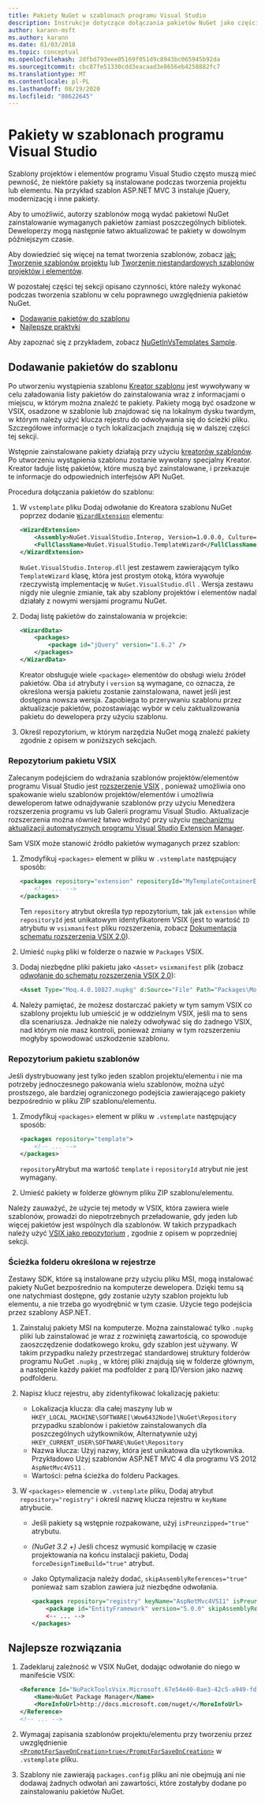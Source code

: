 ```yaml
---
title: Pakiety NuGet w szablonach programu Visual Studio
description: Instrukcje dotyczące dołączania pakietów NuGet jako części szablonów projektów i elementów programu Visual Studio.
author: karann-msft
ms.author: karann
ms.date: 01/03/2018
ms.topic: conceptual
ms.openlocfilehash: 2dfbd793eee05169f051d9c8943bc065945b92da
ms.sourcegitcommit: cbc87fe51330cdd3eacaad3e8656eb4258882fc7
ms.translationtype: MT
ms.contentlocale: pl-PL
ms.lasthandoff: 08/19/2020
ms.locfileid: "88622645"
---
```

# <a name="packages-in-visual-studio-templates"></a>Pakiety w szablonach programu Visual Studio

Szablony projektów i elementów programu Visual Studio często muszą mieć pewność, że niektóre pakiety są instalowane podczas tworzenia projektu lub elementu. Na przykład szablon ASP.NET MVC 3 instaluje jQuery, modernizację i inne pakiety.

Aby to umożliwić, autorzy szablonów mogą wydać pakietowi NuGet zainstalowanie wymaganych pakietów zamiast poszczególnych bibliotek. Deweloperzy mogą następnie łatwo aktualizować te pakiety w dowolnym późniejszym czasie.

Aby dowiedzieć się więcej na temat tworzenia szablonów, zobacz [jak: Tworzenie szablonów projektu](/visualstudio/ide/how-to-create-project-templates) lub [Tworzenie niestandardowych szablonów projektów i elementów](/visualstudio/extensibility/creating-custom-project-and-item-templates).

W pozostałej części tej sekcji opisano czynności, które należy wykonać podczas tworzenia szablonu w celu poprawnego uwzględnienia pakietów NuGet.

- [Dodawanie pakietów do szablonu](#adding-packages-to-a-template)
- [Najlepsze praktyki](#best-practices)

Aby zapoznać się z przykładem, zobacz [NuGetInVsTemplates Sample](https://bitbucket.org/marcind/nugetinvstemplates).

## <a name="adding-packages-to-a-template"></a>Dodawanie pakietów do szablonu

Po utworzeniu wystąpienia szablonu [Kreator szablonu](/visualstudio/extensibility/how-to-use-wizards-with-project-templates) jest wywoływany w celu załadowania listy pakietów do zainstalowania wraz z informacjami o miejscu, w którym można znaleźć te pakiety. Pakiety mogą być osadzone w VSIX, osadzone w szablonie lub znajdować się na lokalnym dysku twardym, w którym należy użyć klucza rejestru do odwoływania się do ścieżki pliku. Szczegółowe informacje o tych lokalizacjach znajdują się w dalszej części tej sekcji.

Wstępnie zainstalowane pakiety działają przy użyciu [kreatorów szablonów](/visualstudio/extensibility/how-to-use-wizards-with-project-templates). Po utworzeniu wystąpienia szablonu zostanie wywołany specjalny Kreator. Kreator ładuje listę pakietów, które muszą być zainstalowane, i przekazuje te informacje do odpowiednich interfejsów API NuGet.

Procedura dołączania pakietów do szablonu:

1. W `vstemplate` pliku Dodaj odwołanie do Kreatora szablonu NuGet poprzez dodanie [`WizardExtension`](/visualstudio/extensibility/wizardextension-element-visual-studio-templates) elementu:

    ```xml
    <WizardExtension>
        <Assembly>NuGet.VisualStudio.Interop, Version=1.0.0.0, Culture=neutral, PublicKeyToken=b03f5f7f11d50a3a</Assembly>
        <FullClassName>NuGet.VisualStudio.TemplateWizard</FullClassName>
    </WizardExtension>
    ```

    `NuGet.VisualStudio.Interop.dll` jest zestawem zawierającym tylko `TemplateWizard` klasę, która jest prostym otoką, która wywołuje rzeczywistą implementację w `NuGet.VisualStudio.dll` . Wersja zestawu nigdy nie ulegnie zmianie, tak aby szablony projektów i elementów nadal działały z nowymi wersjami programu NuGet.

1. Dodaj listę pakietów do zainstalowania w projekcie:

    ```xml
    <WizardData>
        <packages>
            <package id="jQuery" version="1.6.2" />
        </packages>
    </WizardData>
    ```

    Kreator obsługuje wiele `<package>` elementów do obsługi wielu źródeł pakietów. Oba `id` atrybuty i `version` są wymagane, co oznacza, że określona wersja pakietu zostanie zainstalowana, nawet jeśli jest dostępna nowsza wersja. Zapobiega to przerywaniu szablonu przez aktualizacje pakietów, pozostawiając wybór w celu zaktualizowania pakietu do dewelopera przy użyciu szablonu.

1. Określ repozytorium, w którym narzędzia NuGet mogą znaleźć pakiety zgodnie z opisem w poniższych sekcjach.

### <a name="vsix-package-repository"></a>Repozytorium pakietu VSIX

Zalecanym podejściem do wdrażania szablonów projektów/elementów programu Visual Studio jest [rozszerzenie VSIX](/visualstudio/extensibility/shipping-visual-studio-extensions) , ponieważ umożliwia ono spakowanie wielu szablonów projektów/elementów i umożliwia deweloperom łatwe odnajdywanie szablonów przy użyciu Menedżera rozszerzenia programu vs lub Galerii programu Visual Studio. Aktualizacje rozszerzenia można również łatwo wdrożyć przy użyciu [mechanizmu aktualizacji automatycznych programu Visual Studio Extension Manager](/visualstudio/extensibility/how-to-update-a-visual-studio-extension).

Sam VSIX może stanowić źródło pakietów wymaganych przez szablon:

1. Zmodyfikuj `<packages>` element w pliku w `.vstemplate` następujący sposób:

    ```xml
    <packages repository="extension" repositoryId="MyTemplateContainerExtensionId">
        <!-- ... -->
    </packages>
    ```

    Ten `repository` atrybut określa typ repozytorium, tak jak `extension` while `repositoryId` jest unikatowym identyfikatorem VSIX (jest to wartość `ID` atrybutu w `vsixmanifest` pliku rozszerzenia, zobacz [Dokumentacja schematu rozszerzenia VSIX 2,0](/visualstudio/extensibility/vsix-extension-schema-2-0-reference)).

1. Umieść `nupkg` pliki w folderze o nazwie w `Packages` VSIX.

1. Dodaj niezbędne pliki pakietu jako `<Asset>` `vsixmanifest` plik (zobacz [odwołanie do schematu rozszerzenia VSIX 2,0](/visualstudio/extensibility/vsix-extension-schema-2-0-reference)):

    ```xml
    <Asset Type="Moq.4.0.10827.nupkg" d:Source="File" Path="Packages\Moq.4.0.10827.nupkg" d:VsixSubPath="Packages" />
    ```

1. Należy pamiętać, że możesz dostarczać pakiety w tym samym VSIX co szablony projektu lub umieścić je w oddzielnym VSIX, jeśli ma to sens dla scenariusza. Jednakże nie należy odwoływać się do żadnego VSIX, nad którym nie masz kontroli, ponieważ zmiany w tym rozszerzeniu mogłyby spowodować uszkodzenie szablonu.

### <a name="template-package-repository"></a>Repozytorium pakietu szablonów

Jeśli dystrybuowany jest tylko jeden szablon projektu/elementu i nie ma potrzeby jednoczesnego pakowania wielu szablonów, można użyć prostszego, ale bardziej ograniczonego podejścia zawierającego pakiety bezpośrednio w pliku ZIP szablonu/elementu.

1. Zmodyfikuj `<packages>` element w pliku w `.vstemplate` następujący sposób:

    ```xml
    <packages repository="template">
        <!-- ... -->
    </packages>
    ```

    `repository`Atrybut ma wartość `template` i `repositoryId` atrybut nie jest wymagany.

1. Umieść pakiety w folderze głównym pliku ZIP szablonu/elementu.

Należy zauważyć, że użycie tej metody w VSIX, która zawiera wiele szablonów, prowadzi do niepotrzebnych przeładowanie, gdy jeden lub więcej pakietów jest wspólnych dla szablonów. W takich przypadkach należy użyć [VSIX jako repozytorium](#vsix-package-repository) , zgodnie z opisem w poprzedniej sekcji.

### <a name="registry-specified-folder-path"></a>Ścieżka folderu określona w rejestrze

Zestawy SDK, które są instalowane przy użyciu pliku MSI, mogą instalować pakiety NuGet bezpośrednio na komputerze dewelopera. Dzięki temu są one natychmiast dostępne, gdy zostanie użyty szablon projektu lub elementu, a nie trzeba go wyodrębnić w tym czasie. Użycie tego podejścia przez szablony ASP.NET.

1. Zainstaluj pakiety MSI na komputerze. Można zainstalować tylko `.nupkg` pliki lub zainstalować je wraz z rozwiniętą zawartością, co spowoduje zaoszczędzenie dodatkowego kroku, gdy szablon jest używany. W takim przypadku należy przestrzegać standardowej struktury folderów programu NuGet `.nupkg` , w której pliki znajdują się w folderze głównym, a następnie każdy pakiet ma podfolder z parą ID/Version jako nazwę podfolderu.

1. Napisz klucz rejestru, aby zidentyfikować lokalizację pakietu:

    - Lokalizacja klucza: dla całej maszyny lub w `HKEY_LOCAL_MACHINE\SOFTWARE[\Wow6432Node]\NuGet\Repository` przypadku szablonów i pakietów zainstalowanych dla poszczególnych użytkowników, Alternatywnie użyj `HKEY_CURRENT_USER\SOFTWARE\NuGet\Repository`
    - Nazwa klucza: Użyj nazwy, która jest unikatowa dla użytkownika. Przykładowo Użyj szablonów ASP.NET MVC 4 dla programu VS 2012 `AspNetMvc4VS11` .
    - Wartości: pełna ścieżka do folderu Packages.

1. W `<packages>` elemencie w `.vstemplate` pliku, Dodaj atrybut `repository="registry"` i określ nazwę klucza rejestru w `keyName` atrybucie.

    - Jeśli pakiety są wstępnie rozpakowane, użyj `isPreunzipped="true"` atrybutu.
    - *(NuGet 3.2 +)* Jeśli chcesz wymusić kompilację w czasie projektowania na końcu instalacji pakietu, Dodaj `forceDesignTimeBuild="true"` atrybut.
    - Jako Optymalizacja należy dodać, `skipAssemblyReferences="true"` ponieważ sam szablon zawiera już niezbędne odwołania.

        ```xml
        <packages repository="registry" keyName="AspNetMvc4VS11" isPreunzipped="true">
            <package id="EntityFramework" version="5.0.0" skipAssemblyReferences="true" />
            <-- ... -->
        </packages>
        ```

## <a name="best-practices"></a>Najlepsze rozwiązania

1. Zadeklaruj zależność w VSIX NuGet, dodając odwołanie do niego w manifeście VSIX:

    ```xml
    <Reference Id="NuPackToolsVsix.Microsoft.67e54e40-0ae3-42c5-a949-fddf5739e7a5" MinVersion="1.7.30402.9028">
        <Name>NuGet Package Manager</Name>
        <MoreInfoUrl>http://docs.microsoft.com/nuget/</MoreInfoUrl>
    </Reference>
    <!-- ... -->
    ```

1. Wymagaj zapisania szablonów projektu/elementu przy tworzeniu przez uwzględnienie [`<PromptForSaveOnCreation>true</PromptForSaveOnCreation>`](/visualstudio/extensibility/promptforsaveoncreation-element-visual-studio-templates) w `.vstemplate` pliku.

1. Szablony nie zawierają `packages.config` pliku ani nie obejmują ani nie dodawaj żadnych odwołań ani zawartości, które zostałyby dodane po zainstalowaniu pakietów NuGet.
